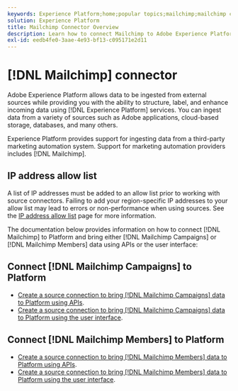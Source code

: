 ```yaml
---
keywords: Experience Platform;home;popular topics;mailchimp;mailchimp campaigns;mailchimp members
solution: Experience Platform
title: Mailchimp Connector Overview
description: Learn how to connect Mailchimp to Adobe Experience Platform using APIs or the user interface.
exl-id: eedb4fe0-3aae-4e93-bf13-c095171e2d11
---
```

# [!DNL Mailchimp] connector

Adobe Experience Platform allows data to be ingested from external sources while providing you with the ability to structure, label, and enhance incoming data using [!DNL Experience Platform] services. You can ingest data from a variety of sources such as Adobe applications, cloud-based storage, databases, and many others.

Experience Platform provides support for ingesting data from a third-party marketing automation system. Support for marketing automation providers includes [!DNL Mailchimp].

## IP address allow list

A list of IP addresses must be added to an allow list prior to working with source connectors. Failing to add your region-specific IP addresses to your allow list may lead to errors or non-performance when using sources. See the [IP address allow list](../../ip-address-allow-list.md) page for more information.

The documentation below provides information on how to connect [!DNL Mailchimp] to Platform and bring either [!DNL Mailchimp Campaigns] or [!DNL Mailchimp Members] data using APIs or the user interface:

## Connect [!DNL Mailchimp Campaigns] to Platform

* [Create a source connection to bring [!DNL Mailchimp Campaigns] data to Platform using APIs](../../tutorials/api/create/marketing-automation/mailchimp-campaign.md).
* [Create a source connection to bring [!DNL Mailchimp Campaigns] data to Platform using the user interface](../../tutorials/ui/create/marketing-automation/mailchimp-campaigns.md).

## Connect [!DNL Mailchimp Members] to Platform

* [Create a source connection to bring [!DNL Mailchimp Members] data to Platform using APIs](../../tutorials/api/create/marketing-automation/mailchimp-members.md).
* [Create a source connection to bring [!DNL Mailchimp Members] data to Platform using the user interface](../../tutorials/ui/create/marketing-automation/mailchimp-members.md).